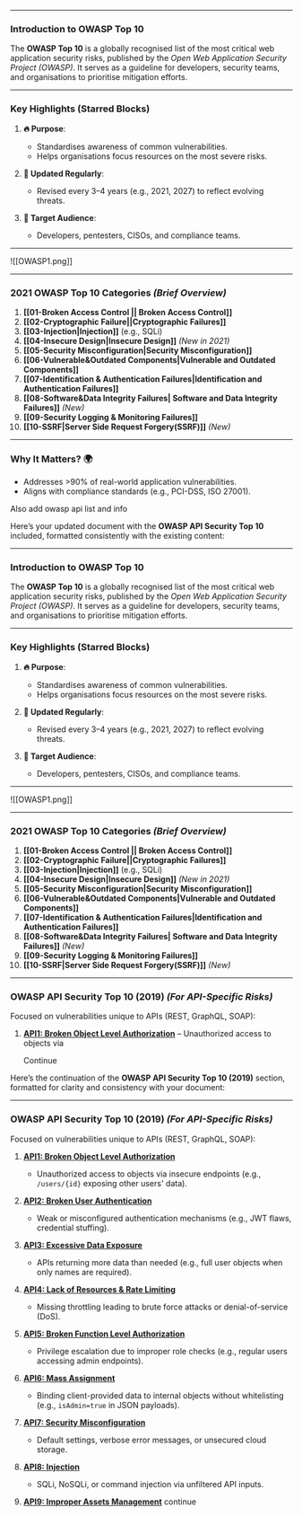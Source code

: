 
---

### **Introduction to OWASP Top 10**  
The **OWASP Top 10** is a globally recognised list of the most critical web application security risks, published by the *Open Web Application Security Project (OWASP)*. It serves as a guideline for developers, security teams, and organisations to prioritise mitigation efforts.

---

### **Key Highlights (Starred Blocks)**  
1. **🔥 Purpose**:  
   - Standardises awareness of common vulnerabilities.  
   - Helps organisations focus resources on the most severe risks.  

2. **📌 Updated Regularly**:  
   - Revised every 3–4 years (e.g., 2021, 2027) to reflect evolving threats.  

3. **🎯 Target Audience**:  
   - Developers, pentesters, CISOs, and compliance teams.  

---
![[OWASP1.png]]

---

### **2021 OWASP Top 10 Categories** *(Brief Overview)*  
1. **[[01-Broken Access Control || Broken Access Control]]**  
2. **[[02-Cryptographic Failure||Cryptographic Failures]]**  
3. **[[03-Injection|Injection]]** (e.g., SQLi)  
4. **[[04-Insecure Design|Insecure Design]]** *(New in 2021)*  
5. **[[05-Security Misconfiguration|Security Misconfiguration]]**  
6. **[[06-Vulnerable&Outdated Components|Vulnerable and Outdated Components]]**  
7. **[[07-Identification & Authentication Failures|Identification and Authentication Failures]]**  
8. **[[08-Software&Data Integrity Failures| Software and Data Integrity Failures]]** *(New)*  
9. **[[09-Security Logging & Monitoring Failures]]**  
10. **[[10-SSRF|Server Side Request Forgery(SSRF)]]** *(New)*  

---

### **Why It Matters?** 🌍  
- Addresses >90% of real-world application vulnerabilities.  
- Aligns with compliance standards (e.g., PCI-DSS, ISO 27001).  

Also add owasp api list and info 

Here’s your updated document with the **OWASP API Security Top 10** included, formatted consistently with the existing content:

---

### **Introduction to OWASP Top 10**  
The **OWASP Top 10** is a globally recognised list of the most critical web application security risks, published by the *Open Web Application Security Project (OWASP)*. It serves as a guideline for developers, security teams, and organisations to prioritise mitigation efforts.

---

### **Key Highlights (Starred Blocks)**  
1. **🔥 Purpose**:  
   - Standardises awareness of common vulnerabilities.  
   - Helps organisations focus resources on the most severe risks.  

2. **📌 Updated Regularly**:  
   - Revised every 3–4 years (e.g., 2021, 2027) to reflect evolving threats.  

3. **🎯 Target Audience**:  
   - Developers, pentesters, CISOs, and compliance teams.  

---
![[OWASP1.png]]

---

### **2021 OWASP Top 10 Categories** *(Brief Overview)*  
1. **[[01-Broken Access Control || Broken Access Control]]**  
2. **[[02-Cryptographic Failure||Cryptographic Failures]]**  
3. **[[03-Injection|Injection]]** (e.g., SQLi)  
4. **[[04-Insecure Design|Insecure Design]]** *(New in 2021)*  
5. **[[05-Security Misconfiguration|Security Misconfiguration]]**  
6. **[[06-Vulnerable&Outdated Components|Vulnerable and Outdated Components]]**  
7. **[[07-Identification & Authentication Failures|Identification and Authentication Failures]]**  
8. **[[08-Software&Data Integrity Failures| Software and Data Integrity Failures]]** *(New)*  
9. **[[09-Security Logging & Monitoring Failures]]**  
10. **[[10-SSRF|Server Side Request Forgery(SSRF)]]** *(New)*  

---

### **OWASP API Security Top 10 (2019)** *(For API-Specific Risks)*   
Focused on vulnerabilities unique to APIs (REST, GraphQL, SOAP):  

1. **[API1: Broken Object Level Authorization](https://owasp.org/API-Security/editions/2019/en/)** – Unauthorized access to objects via
   
   Continue

 Here’s the continuation of the **OWASP API Security Top 10 (2019)** section, formatted for clarity and consistency with your document:

---

### **OWASP API Security Top 10 (2019)** *(For API-Specific Risks)*  
Focused on vulnerabilities unique to APIs (REST, GraphQL, SOAP):  

1. **[API1: Broken Object Level Authorization](https://owasp.org/API-Security/editions/2019/en/)**  
   - Unauthorized access to objects via insecure endpoints (e.g., `/users/{id}` exposing other users' data).  

2. **[API2: Broken User Authentication](https://owasp.org/API-Security/editions/2019/en/)**  
   - Weak or misconfigured authentication mechanisms (e.g., JWT flaws, credential stuffing).  

3. **[API3: Excessive Data Exposure](https://owasp.org/API-Security/editions/2019/en/)**  
   - APIs returning more data than needed (e.g., full user objects when only names are required).  

4. **[API4: Lack of Resources & Rate Limiting](https://owasp.org/API-Security/editions/2019/en/)**  
   - Missing throttling leading to brute force attacks or denial-of-service (DoS).  

5. **[API5: Broken Function Level Authorization](https://owasp.org/API-Security/editions/2019/en/)**  
   - Privilege escalation due to improper role checks (e.g., regular users accessing admin endpoints).  

6. **[API6: Mass Assignment](https://owasp.org/API-Security/editions/2019/en/)**
   - Binding client-provided data to internal objects without whitelisting (e.g., `isAdmin=true` in JSON payloads).  

7. **[API7: Security Misconfiguration](https://owasp.org/API-Security/editions/2019/en/)**
   - Default settings, verbose error messages, or unsecured cloud storage.  

8. **[API8: Injection](https://owasp.org/API-Security/editions/2019/en/)**
   - SQLi, NoSQLi, or command injection via unfiltered API inputs.  

9. **[API9: Improper Assets Management](https://owasp.org/api-security/assets-management/)**
  continue